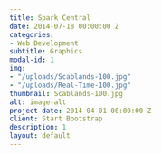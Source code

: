 ```yaml
---
title: Spark Central
date: 2014-07-18 00:00:00 Z
categories:
- Web Development
subtitle: Graphics
modal-id: 1
img:
- "/uploads/Scablands-100.jpg"
- "/uploads/Real-Time-100.jpg"
thumbnail: Scablands-100.jpg
alt: image-alt
project-date: 2014-04-01 00:00:00 Z
client: Start Bootstrap
description: 1
layout: default
---
```


